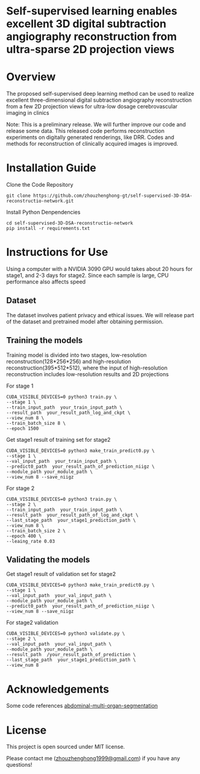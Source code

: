 # Self-supervised learning enables excellent 3D digital subtraction angiography reconstruction from ultra-sparse 2D projection views

# Overview

The proposed self-supervised deep learning method can be used to realize excellent three-dimensional digital subtraction angiography reconstruction from a few 2D projection views for ultra-low dosage cerebrovascular imaging in clinics

Note: This is a preliminary release. We will further improve our code and release some data.
This released code performs reconstruction experiments on digitally generated renderings, like DRR. Codes and methods for reconstruction of clinically acquired images is improved.


# Installation Guide
Clone the Code Repository
```
git clone https://github.com/zhouzhenghong-gt/self-supervised-3D-DSA-reconstructio-network.git
```
Install Python Denpendencies
```
cd self-supervised-3D-DSA-reconstructio-network
pip install -r requirements.txt
```

# Instructions for Use
Using a computer with a NVIDIA 3090 GPU would takes about 20 hours for stage1, and 2-3 days for stage2. Since each sample is large, CPU performance also affects speed
## Dataset
The dataset involves patient privacy and ethical issues. We will release part of the dataset and pretrained model after obtaining permission. 

## Training the models
Training model is divided into two stages, low-resolution reconstruction(128\*256\*256) and high-resolution reconstruction(395\*512\*512), where the input of high-resolution reconstruction includes low-resolution results and 2D projections

For stage 1
```
CUDA_VISIBLE_DEVICES=0 python3 train.py \
--stage 1 \
--train_input_path  your_train_input_path \
--result_path  your_result_path_log_and_ckpt \
--view_num 8 \
--train_batch_size 8 \
--epoch 1500
```

Get stage1 result of training set for stage2
```
CUDA_VISIBLE_DEVICES=0 python3 make_train_predict0.py \
--stage 1 \
--val_input_path  your_train_input_path \
--predict0_path  your_result_path_of_prediction_niigz \
--module_path your_module_path \
--view_num 8 --save_niigz
```

For stage 2
```
CUDA_VISIBLE_DEVICES=0 python3 train.py \
--stage 2 \
--train_input_path  your_train_input_path \
--result_path  your_result_path_of_log_and_ckpt \
--last_stage_path  your_stage1_prediction_path \
--view_num 8 \
--train_batch_size 2 \
--epoch 400 \
--leaing_rate 0.03
```

## Validating the models
Get stage1 result of validation set for stage2
```
CUDA_VISIBLE_DEVICES=0 python3 make_train_predict0.py \
--stage 1 \
--val_input_path  your_val_input_path \
--module_path your_module_path \
--predict0_path  your_result_path_of_prediction_niigz \
--view_num 8 --save_niigz
```

For stage2 validation
```
CUDA_VISIBLE_DEVICES=0 python3 validate.py \
--stage 2 \
--val_input_path  your_val_input_path \
--module_path your_module_path \
--result_path  /your_result_path_of_prediction \
--last_stage_path  your_stage1_prediction_path \
--view_num 8 
```

# Acknowledgements
Some code references [abdominal-multi-organ-segmentation](https://github.com/assassint2017/abdominal-multi-organ-segmentation)

# License
This project is open sourced under MIT license.

Please contact me (zhouzhenghong1999@gmail.com) if you have any questions!

